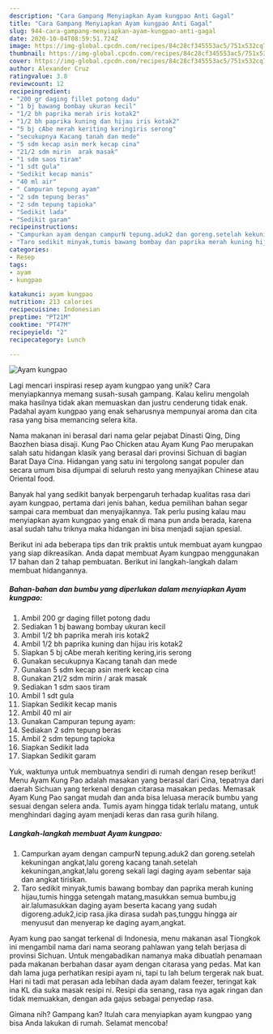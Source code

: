 ```yaml
---
description: "Cara Gampang Menyiapkan Ayam kungpao Anti Gagal"
title: "Cara Gampang Menyiapkan Ayam kungpao Anti Gagal"
slug: 944-cara-gampang-menyiapkan-ayam-kungpao-anti-gagal
date: 2020-10-04T08:59:51.724Z
image: https://img-global.cpcdn.com/recipes/84c28cf345553ac5/751x532cq70/ayam-kungpao-foto-resep-utama.jpg
thumbnail: https://img-global.cpcdn.com/recipes/84c28cf345553ac5/751x532cq70/ayam-kungpao-foto-resep-utama.jpg
cover: https://img-global.cpcdn.com/recipes/84c28cf345553ac5/751x532cq70/ayam-kungpao-foto-resep-utama.jpg
author: Alexander Cruz
ratingvalue: 3.8
reviewcount: 12
recipeingredient:
- "200 gr daging fillet potong dadu"
- "1 bj bawang bombay ukuran kecil"
- "1/2 bh paprika merah iris kotak2"
- "1/2 bh paprika kuning dan hijau iris kotak2"
- "5 bj cAbe merah keriting keringiris serong"
- "secukupnya Kacang tanah dan mede"
- "5 sdm kecap asin merk kecap cina"
- "21/2 sdm mirin  arak masak"
- "1 sdm saos tiram"
- "1 sdt gula"
- "Sedikit kecap manis"
- "40 ml air"
- " Campuran tepung ayam"
- "2 sdm tepung beras"
- "2 sdm tepung tapioka"
- "Sedikit lada"
- "Sedikit garam"
recipeinstructions:
- "Campurkan ayam dengan campurN tepung.aduk2 dan goreng.setelah kekuningan angkat,lalu goreng kacang tanah.setelah kekuningan,angkat,lalu goreng sekali lagi daging ayam sebentar saja dan angkat tiriskan."
- "Taro sedikit minyak,tumis bawang bombay dan paprika merah kuning hijau,tumis hingga setengah matang,masukkan semua bumbu,jg air.lalumasukkan daging ayam beserta kacang yang sudah digoreng.aduk2,icip rasa.jika dirasa sudah pas,tunggu hingga air menyusut dan menyerap ke daging ayam,angkat."
categories:
- Resep
tags:
- ayam
- kungpao

katakunci: ayam kungpao 
nutrition: 213 calories
recipecuisine: Indonesian
preptime: "PT21M"
cooktime: "PT47M"
recipeyield: "2"
recipecategory: Lunch

---
```



![Ayam kungpao](https://img-global.cpcdn.com/recipes/84c28cf345553ac5/751x532cq70/ayam-kungpao-foto-resep-utama.jpg)

Lagi mencari inspirasi resep ayam kungpao yang unik? Cara menyiapkannya memang susah-susah gampang. Kalau keliru mengolah maka hasilnya tidak akan memuaskan dan justru cenderung tidak enak. Padahal ayam kungpao yang enak seharusnya mempunyai aroma dan cita rasa yang bisa memancing selera kita.

Nama makanan ini berasal dari nama gelar pejabat Dinasti Qing, Ding Baozhen biasa disaji. Kung Pao Chicken atau Ayam Kung Pao merupakan salah satu hidangan klasik yang berasal dari provinsi Sichuan di bagian Barat Daya Cina. Hidangan yang satu ini tergolong sangat populer dan secara umum bisa dijumpai di seluruh resto yang menyajikan Chinese atau Oriental food.

Banyak hal yang sedikit banyak berpengaruh terhadap kualitas rasa dari ayam kungpao, pertama dari jenis bahan, kedua pemilihan bahan segar sampai cara membuat dan menyajikannya. Tak perlu pusing kalau mau menyiapkan ayam kungpao yang enak di mana pun anda berada, karena asal sudah tahu triknya maka hidangan ini bisa menjadi sajian spesial.


Berikut ini ada beberapa tips dan trik praktis untuk membuat ayam kungpao yang siap dikreasikan. Anda dapat membuat Ayam kungpao menggunakan 17 bahan dan 2 tahap pembuatan. Berikut ini langkah-langkah dalam membuat hidangannya.

<!--inarticleads1-->

##### Bahan-bahan dan bumbu yang diperlukan dalam menyiapkan Ayam kungpao:

1. Ambil 200 gr daging fillet potong dadu
1. Sediakan 1 bj bawang bombay ukuran kecil
1. Ambil 1/2 bh paprika merah iris kotak2
1. Ambil 1/2 bh paprika kuning dan hijau iris kotak2
1. Siapkan 5 bj cAbe merah keriting kering,iris serong
1. Gunakan secukupnya Kacang tanah dan mede
1. Gunakan 5 sdm kecap asin merk kecap cina
1. Gunakan 21/2 sdm mirin / arak masak
1. Sediakan 1 sdm saos tiram
1. Ambil 1 sdt gula
1. Siapkan Sedikit kecap manis
1. Ambil 40 ml air
1. Gunakan  Campuran tepung ayam:
1. Sediakan 2 sdm tepung beras
1. Ambil 2 sdm tepung tapioka
1. Siapkan Sedikit lada
1. Siapkan Sedikit garam


Yuk, waktunya untuk membuatnya sendiri di rumah dengan resep berikut! Menu Ayam Kung Pao adalah masakan yang berasal dari Cina, tepatnya dari daerah Sichuan yang terkenal dengan citarasa masakan pedas. Memasak Ayam Kung Pao sangat mudah dan anda bisa leluasa meracik bumbu yang sesuai dengan selera anda. Tumis ayam hingga tidak terlalu matang, untuk menghindari daging ayam menjadi keras dan rasa gurih hilang. 

<!--inarticleads2-->

##### Langkah-langkah membuat Ayam kungpao:

1. Campurkan ayam dengan campurN tepung.aduk2 dan goreng.setelah kekuningan angkat,lalu goreng kacang tanah.setelah kekuningan,angkat,lalu goreng sekali lagi daging ayam sebentar saja dan angkat tiriskan.
1. Taro sedikit minyak,tumis bawang bombay dan paprika merah kuning hijau,tumis hingga setengah matang,masukkan semua bumbu,jg air.lalumasukkan daging ayam beserta kacang yang sudah digoreng.aduk2,icip rasa.jika dirasa sudah pas,tunggu hingga air menyusut dan menyerap ke daging ayam,angkat.


Ayam kung pao sangat terkenal di Indonesia, menu makanan asal Tiongkok ini mengambil nama dari nama seorang pahlawan yang telah berjasa di provinsi Sichuan. Untuk mengabadikan namanya maka dibuatlah penamaan pada makanan berbahan dasar ayam dengan citarasa yang pedas. Mat kan dah lama juga perhatikan resipi ayam ni, tapi tu lah belum tergerak nak buat. Hari ni tadi mat perasan ada lebihan dada ayam dalam feezer, teringat kak ina KL dia suka masak resipi ni. Resipi dia senang, rasa nya agak ringan dan tidak memuakkan, dengan ada gajus sebagai penyedap rasa. 

Gimana nih? Gampang kan? Itulah cara menyiapkan ayam kungpao yang bisa Anda lakukan di rumah. Selamat mencoba!
